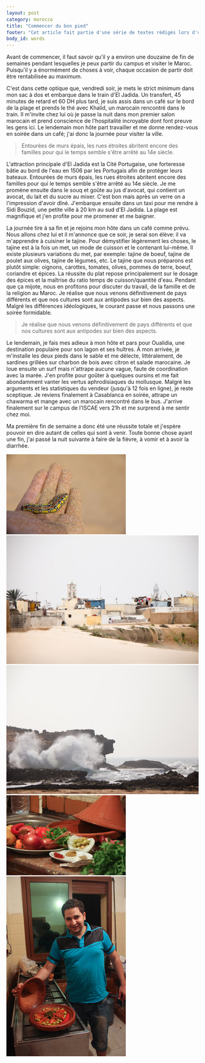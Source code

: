 ```yaml
---
layout: post
category: morocco
title: "Commencer du bon pied"
footer: "Cet article fait partie d'une série de textes rédigés lors d'un séjour au Maroc en 2012."
body_id: words
---
```


Avant de commencer, il faut savoir qu'il y a environ une douzaine de fin de semaines pendant lesquelles je peux partir du campus et visiter le Maroc. Puisqu'il y a énormément de choses à voir, chaque occasion de partir doit être rentabilisée au maximum.

C'est dans cette optique que, vendredi soir, je mets le strict minimum dans mon sac à dos et embarque dans le train d'El Jadida. Un transfert, 45 minutes de retard et 60 DH plus tard, je suis assis dans un café sur le bord de la plage et prends le thé avec Khalid, un marocain rencontré dans le train. Il m'invite chez lui où je passe la nuit dans mon premier salon marocain et prend conscience de l'hospitalité incroyable dont font preuve les gens ici. Le lendemain mon hôte part travailler et me donne rendez-vous en soirée dans un café; j'ai donc la journée pour visiter la ville.

> Entourées de murs épais, les rues étroites abritent encore des familles pour qui le temps semble s'être arrêté au 14e siècle.

L'attraction principale d'El Jadida est la Cité Portugaise, une forteresse bâtie au bord de l'eau en 1506 par les Portugais afin de protéger leurs bateaux. Entourées de murs épais, les rues étroites abritent encore des familles pour qui le temps semble s'être arrêté au 14e siècle. Je me promène ensuite dans le souq et goûte au jus d'avocat, qui contient un avocat, du lait et du sucre au mixer. C'est bon mais après un verre on a l'impression d'avoir dîné. J'embarque ensuite dans un taxi pour me rendre à Sidi Bouzid, une petite ville à 20 km au sud d'El Jadida. La plage est magnifique et j'en profite pour me promener et me baigner.

La journée tire à sa fin et je rejoins mon hôte dans un café comme prévu. Nous allons chez lui et il m'annonce que ce soir, je serai son élève: il va m'apprendre à cuisiner le tajine. Pour démystifier légèrement les choses, le tajine est à la fois un met, un mode de cuisson et le contenant lui-même. Il existe plusieurs variations du met, par exemple: tajine de boeuf, tajine de poulet aux olives, tajine de légumes, etc. Le tajine que nous préparons est plutôt simple: oignons, carottes, tomates, olives, pommes de terre, boeuf, coriandre et épices. La réussite du plat repose principalement sur le dosage des épices et la maîtrise du ratio temps de cuisson/quantité d'eau. Pendant que ça mijote, nous en profitons pour discuter du travail, de la famille et de la religion au Maroc. Je réalise que nous venons définitivement de pays différents et que nos cultures sont aux antipodes sur bien des aspects. Malgré les différences idéologiques, le courant passe et nous passons une soirée formidable.

> Je réalise que nous venons définitivement de pays différents et que nos cultures sont aux antipodes sur bien des aspects.

Le lendemain, je fais mes adieux à mon hôte et pars pour Oualidia, une destination populaire pour son lagon et ses huîtres. À mon arrivée, je m'installe les deux pieds dans le sable et me délecte, littéralement, de sardines grillées sur charbon de bois avec citron et salade marocaine. Je loue ensuite un surf mais n'attrape aucune vague, faute de coordination avec la marée. J'en profite pour goûter à quelques oursins et me fait abondamment vanter les vertus aphrodisiaques du mollusque. Malgré les arguments et les statistiques du vendeur (jusqu'à 12 fois en ligne), je reste sceptique. Je reviens finalement à Casablanca en soirée, attrape un chawarma et mange avec un marocain rencontré dans le bus. J'arrive finalement sur le campus de l'ISCAE vers 21h et me surprend à me sentir chez moi.

Ma première fin de semaine a donc été une réussite totale et j'espère pouvoir en dire autant de celles qui sont à venir. Toute bonne chose ayant une fin, j'ai passé la nuit suivante à faire de la fièvre, à vomir et à avoir la diarrhée.

![](/assets/media/words/morroco/commencer-bon-pied/chenille.jpg)
![](/assets/media/words/morroco/commencer-bon-pied/cite-portugaise.jpg)
![](/assets/media/words/morroco/commencer-bon-pied/cote-oualidia.jpg)
![](/assets/media/words/morroco/commencer-bon-pied/tajine-ingredients.jpg)
![](/assets/media/words/morroco/commencer-bon-pied/tajine-khalid.jpg)
